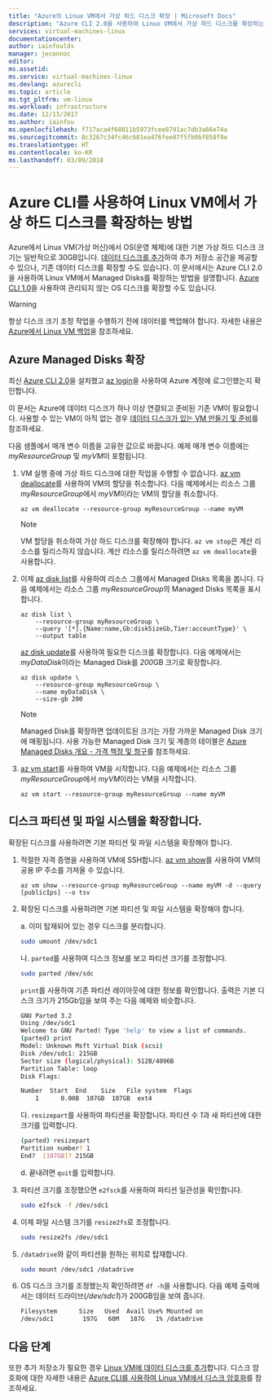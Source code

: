 ```yaml
---
title: "Azure의 Linux VM에서 가상 하드 디스크 확장 | Microsoft Docs"
description: "Azure CLI 2.0을 사용하여 Linux VM에서 가상 하드 디스크를 확장하는 방법 알아보기"
services: virtual-machines-linux
documentationcenter: 
author: iainfoulds
manager: jeconnoc
editor: 
ms.assetid: 
ms.service: virtual-machines-linux
ms.devlang: azurecli
ms.topic: article
ms.tgt_pltfrm: vm-linux
ms.workload: infrastructure
ms.date: 12/13/2017
ms.author: iainfou
ms.openlocfilehash: f717aca4f68811b5973fcee8791ac7db3a66e74a
ms.sourcegitcommit: 8c3267c34fc46c681ea476fee87f5fb0bf858f9e
ms.translationtype: HT
ms.contentlocale: ko-KR
ms.lasthandoff: 03/09/2018
---
```

# <a name="how-to-expand-virtual-hard-disks-on-a-linux-vm-with-the-azure-cli"></a>Azure CLI를 사용하여 Linux VM에서 가상 하드 디스크를 확장하는 방법
Azure에서 Linux VM(가상 머신)에서 OS(운영 체제)에 대한 기본 가상 하드 디스크 크기는 일반적으로 30GB입니다. [데이터 디스크를 추가](add-disk.md)하여 추가 저장소 공간을 제공할 수 있으나, 기존 데이터 디스크를 확장할 수도 있습니다. 이 문서에서는 Azure CLI 2.0을 사용하여 Linux VM에서 Managed Disks를 확장하는 방법을 설명합니다. [Azure CLI 1.0](expand-disks-nodejs.md)을 사용하여 관리되지 않는 OS 디스크를 확장할 수도 있습니다.

> [!WARNING]
> 항상 디스크 크기 조정 작업을 수행하기 전에 데이터를 백업해야 합니다. 자세한 내용은 [Azure에서 Linux VM 백업](tutorial-backup-vms.md)을 참조하세요.

## <a name="expand-azure-managed-disk"></a>Azure Managed Disks 확장
최신 [Azure CLI 2.0](/cli/azure/install-az-cli2)을 설치했고 [az login](/cli/azure/reference-index#az_login)을 사용하여 Azure 계정에 로그인했는지 확인합니다.

이 문서는 Azure에 데이터 디스크가 하나 이상 연결되고 준비된 기존 VM이 필요합니다. 사용할 수 있는 VM이 아직 없는 경우 [데이터 디스크가 있는 VM 만들기 및 준비](tutorial-manage-disks.md#create-and-attach-disks)를 참조하세요.

다음 샘플에서 매개 변수 이름을 고유한 값으로 바꿉니다. 예제 매개 변수 이름에는 *myResourceGroup* 및 *myVM*이 포함됩니다.

1. VM 실행 중에 가상 하드 디스크에 대한 작업을 수행할 수 없습니다. [az vm deallocate](/cli/azure/vm#az_vm_deallocate)를 사용하여 VM의 할당을 취소합니다. 다음 예제에서는 리소스 그룹 *myResourceGroup*에서 *myVM*이라는 VM의 할당을 취소합니다.

    ```azurecli
    az vm deallocate --resource-group myResourceGroup --name myVM
    ```

    > [!NOTE]
    > VM 할당을 취소하여 가상 하드 디스크를 확장해야 합니다. `az vm stop`은 계산 리소스를 릴리스하지 않습니다. 계산 리소스를 릴리스하려면 `az vm deallocate`을 사용합니다.

2. 이제 [az disk list](/cli/azure/disk#az_disk_list)를 사용하여 리소스 그룹에서 Managed Disks 목록을 봅니다. 다음 예제에서는 리소스 그룹 *myResourceGroup*의 Managed Disks 목록을 표시합니다.

    ```azurecli
    az disk list \
        --resource-group myResourceGroup \
        --query '[*].{Name:name,Gb:diskSizeGb,Tier:accountType}' \
        --output table
    ```

    [az disk update](/cli/azure/disk#az_disk_update)를 사용하여 필요한 디스크를 확장합니다. 다음 예제에서는 *myDataDisk*이라는 Managed Disk를 *200*GB 크기로 확장합니다.

    ```azurecli
    az disk update \
        --resource-group myResourceGroup \
        --name myDataDisk \
        --size-gb 200
    ```

    > [!NOTE]
    > Managed Disk를 확장하면 업데이트된 크기는 가장 가까운 Managed Disk 크기에 매핑됩니다. 사용 가능한 Managed Disk 크기 및 계층의 테이블은 [Azure Managed Disks 개요 - 가격 책정 및 청구](../windows/managed-disks-overview.md#pricing-and-billing)를 참조하세요.

3. [az vm start](/cli/azure/vm#az_vm_start)를 사용하여 VM을 시작합니다. 다음 예제에서는 리소스 그룹 *myResourceGroup*에서 *myVM*이라는 VM을 시작합니다.

    ```azurecli
    az vm start --resource-group myResourceGroup --name myVM
    ```


## <a name="expand-disk-partition-and-filesystem"></a>디스크 파티션 및 파일 시스템을 확장합니다.
확장된 디스크를 사용하려면 기본 파티션 및 파일 시스템을 확장해야 합니다.

1. 적절한 자격 증명을 사용하여 VM에 SSH합니다. [az vm show](/cli/azure/vm#az_vm_show)를 사용하여 VM의 공용 IP 주소를 가져올 수 있습니다.

    ```azurecli
    az vm show --resource-group myResourceGroup --name myVM -d --query [publicIps] --o tsv
    ```

2. 확장된 디스크를 사용하려면 기본 파티션 및 파일 시스템을 확장해야 합니다.

    a. 이미 탑재되어 있는 경우 디스크를 분리합니다.

    ```bash
    sudo umount /dev/sdc1
    ```

    나. `parted`를 사용하여 디스크 정보를 보고 파티션 크기를 조정합니다.

    ```bash
    sudo parted /dev/sdc
    ```

    `print`를 사용하여 기존 파티션 레이아웃에 대한 정보를 확인합니다. 출력은 기본 디스크 크기가 215Gb임을 보여 주는 다음 예제와 비슷합니다.

    ```bash
    GNU Parted 3.2
    Using /dev/sdc1
    Welcome to GNU Parted! Type 'help' to view a list of commands.
    (parted) print
    Model: Unknown Msft Virtual Disk (scsi)
    Disk /dev/sdc1: 215GB
    Sector size (logical/physical): 512B/4096B
    Partition Table: loop
    Disk Flags:
    
    Number  Start  End    Size   File system  Flags
        1      0.00B  107GB  107GB  ext4
    ```

    다. `resizepart`를 사용하여 파티션을 확장합니다. 파티션 수 *1*과 새 파티션에 대한 크기를 입력합니다.

    ```bash
    (parted) resizepart
    Partition number? 1
    End?  [107GB]? 215GB
    ```

    d. 끝내려면 `quit`를 입력합니다.

3. 파티션 크기를 조정했으면 `e2fsck`를 사용하여 파티션 일관성을 확인합니다.

    ```bash
    sudo e2fsck -f /dev/sdc1
    ```

4. 이제 파일 시스템 크기를 `resize2fs`로 조정합니다.

    ```bash
    sudo resize2fs /dev/sdc1
    ```

5. `/datadrive`와 같이 파티션을 원하는 위치로 탑재합니다.

    ```bash
    sudo mount /dev/sdc1 /datadrive
    ```

6. OS 디스크 크기를 조정했는지 확인하려면 `df -h`을 사용합니다. 다음 예제 출력에서는 데이터 드라이브(*/dev/sdc1*)가 200GB임을 보여 줍니다.

    ```bash
    Filesystem      Size   Used  Avail Use% Mounted on
    /dev/sdc1        197G   60M   187G   1% /datadrive
    ```

## <a name="next-steps"></a>다음 단계
또한 추가 저장소가 필요한 경우 [Linux VM에 데이터 디스크를 추가](add-disk.md)합니다. 디스크 암호화에 대한 자세한 내용은 [Azure CLI를 사용하여 Linux VM에서 디스크 암호화](encrypt-disks.md)를 참조하세요.

